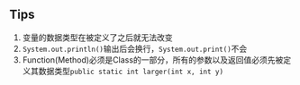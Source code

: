 ## Tips
1. 变量的数据类型在被定义了之后就无法改变
2. `System.out.println()`输出后会换行，`System.out.print()`不会
3. Function(Method)必须是Class的一部分，所有的参数以及返回值必须先被定义其数据类型`public static int larger(int x, int y)`
<!--stackedit_data:
eyJoaXN0b3J5IjpbLTE4NDk4NDYyMjUsLTIwMjg5MTA1ODgsMT
AyMjQyNzc4OCwtNjA1Njk3NzE1XX0=
-->